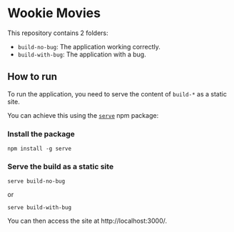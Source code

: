 # Wookie Movies

This repository contains 2 folders:

- `build-no-bug`: The application working correctly.
- `build-with-bug`: The application with a bug.

## How to run

To run the application, you need to serve the content of `build-*` as a static site.

You can achieve this using the [`serve`](https://www.npmjs.com/package/serve) npm package:

### Install the package

```
npm install -g serve
```

### Serve the build as a static site

```
serve build-no-bug
```

or

```
serve build-with-bug
```

You can then access the site at http://localhost:3000/.
